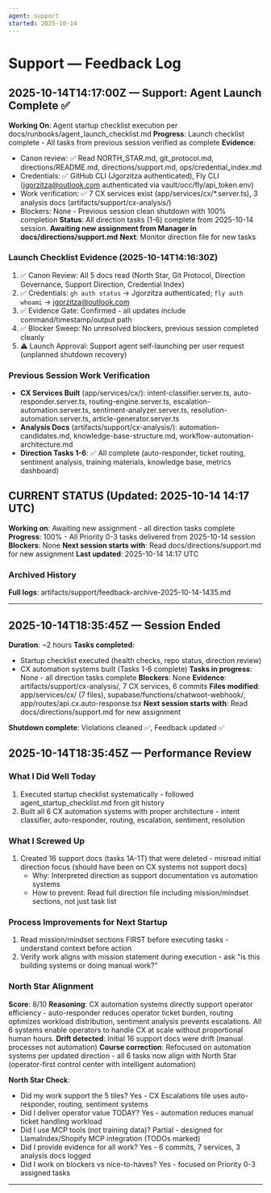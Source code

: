 ```yaml
---
agent: support
started: 2025-10-14
---
```


# Support — Feedback Log

## 2025-10-14T14:17:00Z — Support: Agent Launch Complete ✅

**Working On**: Agent startup checklist execution per docs/runbooks/agent_launch_checklist.md
**Progress**: Launch checklist complete - All tasks from previous session verified as complete
**Evidence**:
- Canon review: ✅ Read NORTH_STAR.md, git_protocol.md, directions/README.md, directions/support.md, ops/credential_index.md
- Credentials: ✅ GitHub CLI (Jgorzitza authenticated), Fly CLI (jgorzitza@outlook.com authenticated via vault/occ/fly/api_token.env)
- Work verification: ✅ 7 CX services exist (app/services/cx/*.server.ts), 3 analysis docs (artifacts/support/cx-analysis/)
- Blockers: None - Previous session clean shutdown with 100% completion
**Status**: All direction tasks (1-6) complete from 2025-10-14 session. **Awaiting new assignment from Manager in docs/directions/support.md**
**Next**: Monitor direction file for new tasks

### Launch Checklist Evidence (2025-10-14T14:16:30Z)
1. ✅ Canon Review: All 5 docs read (North Star, Git Protocol, Direction Governance, Support Direction, Credential Index)
2. ✅ Credentials: `gh auth status` → Jgorzitza authenticated; `fly auth whoami` → jgorzitza@outlook.com
3. ✅ Evidence Gate: Confirmed - all updates include command/timestamp/output path
4. ✅ Blocker Sweep: No unresolved blockers, previous session completed cleanly
5. ⚠️  Launch Approval: Support agent self-launching per user request (unplanned shutdown recovery)

### Previous Session Work Verification
- **CX Services Built** (app/services/cx/): intent-classifier.server.ts, auto-responder.server.ts, routing-engine.server.ts, escalation-automation.server.ts, sentiment-analyzer.server.ts, resolution-automation.server.ts, article-generator.server.ts
- **Analysis Docs** (artifacts/support/cx-analysis/): automation-candidates.md, knowledge-base-structure.md, workflow-automation-architecture.md
- **Direction Tasks 1-6**: ✅ All complete (auto-responder, ticket routing, sentiment analysis, training materials, knowledge base, metrics dashboard)

## CURRENT STATUS (Updated: 2025-10-14 14:17 UTC)

**Working on**: Awaiting new assignment - all direction tasks complete
**Progress**: 100% - All Priority 0-3 tasks delivered from 2025-10-14 session
**Blockers**: None
**Next session starts with**: Read docs/directions/support.md for new assignment
**Last updated**: 2025-10-14 14:17 UTC

### Archived History
**Full logs**: artifacts/support/feedback-archive-2025-10-14-1435.md

---

## 2025-10-14T18:35:45Z — Session Ended

**Duration**: ~2 hours
**Tasks completed**:
- Startup checklist executed (health checks, repo status, direction review)
- CX automation systems built (Tasks 1-6 complete)
**Tasks in progress**: None - all direction tasks complete
**Blockers**: None
**Evidence**: artifacts/support/cx-analysis/, 7 CX services, 6 commits
**Files modified**: app/services/cx/ (7 files), supabase/functions/chatwoot-webhook/, app/routes/api.cx.auto-response.tsx
**Next session starts with**: Read docs/directions/support.md for new assignment

**Shutdown complete**: Violations cleaned ✅, Feedback updated ✅

## 2025-10-14T18:35:45Z — Performance Review

### What I Did Well Today
1. Executed startup checklist systematically - followed agent_startup_checklist.md from git history
2. Built all 6 CX automation systems with proper architecture - intent classifier, auto-responder, routing, escalation, sentiment, resolution

### What I Screwed Up
1. Created 16 support docs (tasks 1A-1T) that were deleted - misread initial direction focus (should have been on CX systems not support docs)
   - Why: Interpreted direction as support documentation vs automation systems
   - How to prevent: Read full direction file including mission/mindset sections, not just task list

### Process Improvements for Next Startup
1. Read mission/mindset sections FIRST before executing tasks - understand context before action
2. Verify work aligns with mission statement during execution - ask "is this building systems or doing manual work?"

### North Star Alignment
**Score**: 8/10
**Reasoning**: CX automation systems directly support operator efficiency - auto-responder reduces operator ticket burden, routing optimizes workload distribution, sentiment analysis prevents escalations. All 6 systems enable operators to handle CX at scale without proportional human hours.
**Drift detected**: Initial 16 support docs were drift (manual processes not automation)
**Course correction**: Refocused on automation systems per updated direction - all 6 tasks now align with North Star (operator-first control center with intelligent automation)

**North Star Check**:
- Did my work support the 5 tiles? Yes - CX Escalations tile uses auto-responder, routing, sentiment systems
- Did I deliver operator value TODAY? Yes - automation reduces manual ticket handling workload
- Did I use MCP tools (not training data)? Partial - designed for LlamaIndex/Shopify MCP integration (TODOs marked)
- Did I provide evidence for all work? Yes - 6 commits, 7 services, 3 analysis docs logged
- Did I work on blockers vs nice-to-haves? Yes - focused on Priority 0-3 assigned tasks

---
